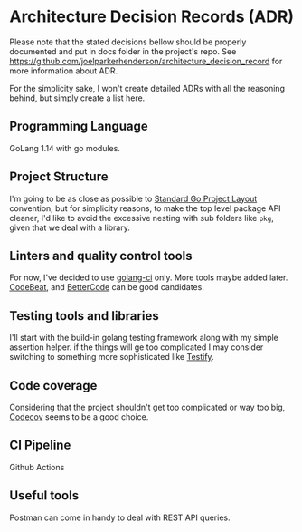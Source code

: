 # Architecture Decision Records  (ADR)
Please note that the stated decisions bellow should be properly documented and put in docs folder in the project's repo.
See https://github.com/joelparkerhenderson/architecture_decision_record for more information about ADR.

For the simplicity sake, I won't create detailed ADRs with all the reasoning behind, but simply create a list here.

## Programming Language
GoLang 1.14 with go modules. 

## Project Structure
I'm going to be as close as possible to [Standard Go Project Layout](https://github.com/golang-standards/project-layout) 
convention, but for simplicity reasons, to make the top level package API cleaner, I'd like to avoid the excessive 
nesting with sub folders like `pkg`, given that we deal with a library.

## Linters and quality control tools
For now, I've decided to use [golang-ci](https://github.com/golangci/golangci-lint) only. More tools maybe added later.
[CodeBeat](https://codebeat.co/open-source/go), and [BetterCode](https://bettercodehub.com/) can be good candidates.

## Testing tools and libraries
I'll start with the build-in golang testing framework along with my simple assertion helper.
if the things will ge too complicated I may consider switching to something more sophisticated like 
[Testify](https://github.com/stretchr/testify).

## Code coverage
Considering that the project shouldn't get too complicated or way too big, [Codecov](https://about.codecov.io/) seems
to be a good choice.

## CI Pipeline
Github Actions

## Useful tools
Postman can come in handy to deal with REST API queries.